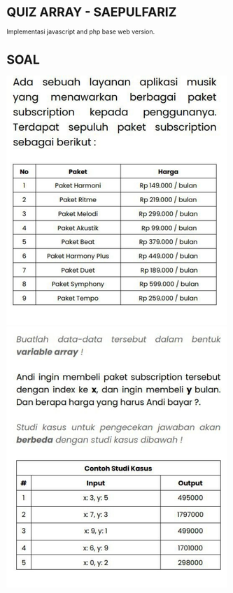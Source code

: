 # QUIZ ARRAY - SAEPULFARIZ

Implementasi javascript and php base web version.

# SOAL

![Soal](soal/1.jpg)
![Soal](soal/2.jpg)
